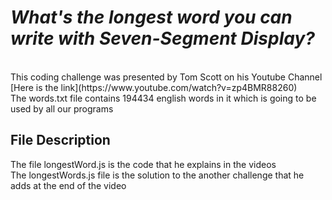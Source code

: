 # *What's the longest word you can write with Seven-Segment Display?*
<br>
This coding challenge was presented by Tom Scott on his Youtube Channel
<br>
[Here is the link](https://www.youtube.com/watch?v=zp4BMR88260)
<br>
The words.txt file contains 194434 english words in it which is going to be used by all our programs
<br>

## File Description

The file longestWord.js is the code that he explains in the videos
<br>
The longestWords.js file is the solution to the another challenge that he adds at the end of the video
<br>
